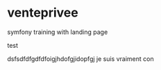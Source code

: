 # venteprivee
symfony training with landing page

test

dsfsdfdfgdfdfoigjhdofgjidopfgj
je suis vraiment con